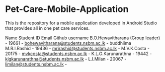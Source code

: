 # Pet-Care-Mobile-Application
This is the repository for a mobile application developed in Android Studio that provides all in one pet care services. 

Name                             Student ID              Email                       Github username
B.O.Hewavitharana (Group leader)  -  19661  -  bohewavitharana@students.nsbm.ac.lk  -  buddhiima\
M.R.I.Rashid                      -  19436  -  mrirashid@students.nsbm.ac.lk        - 
M.V.K.Costa                       -  20175  -  mvkcosta@students.nsbm.ac.lk         - 
K.L.G.Karunarathna                -  19442  -  klgkarunarathna@students.nsbm.ac.lk  - 
L.I.Milan                         -  20067  -  limilan@students.nsbm.ac.lk          - 
